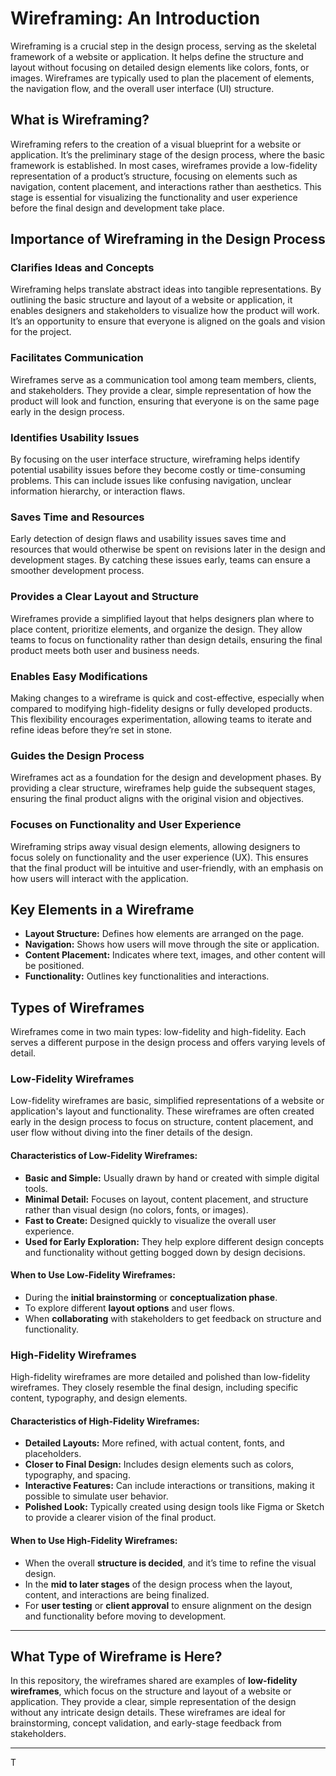 # Wireframing: An Introduction

Wireframing is a crucial step in the design process, serving as the skeletal framework of a website or application. It helps define the structure and layout without focusing on detailed design elements like colors, fonts, or images. Wireframes are typically used to plan the placement of elements, the navigation flow, and the overall user interface (UI) structure.

## What is Wireframing?

Wireframing refers to the creation of a visual blueprint for a website or application. It’s the preliminary stage of the design process, where the basic framework is established. In most cases, wireframes provide a low-fidelity representation of a product’s structure, focusing on elements such as navigation, content placement, and interactions rather than aesthetics. This stage is essential for visualizing the functionality and user experience before the final design and development take place.

## Importance of Wireframing in the Design Process

### Clarifies Ideas and Concepts
Wireframing helps translate abstract ideas into tangible representations. By outlining the basic structure and layout of a website or application, it enables designers and stakeholders to visualize how the product will work. It’s an opportunity to ensure that everyone is aligned on the goals and vision for the project.

### Facilitates Communication
Wireframes serve as a communication tool among team members, clients, and stakeholders. They provide a clear, simple representation of how the product will look and function, ensuring that everyone is on the same page early in the design process.

### Identifies Usability Issues
By focusing on the user interface structure, wireframing helps identify potential usability issues before they become costly or time-consuming problems. This can include issues like confusing navigation, unclear information hierarchy, or interaction flaws.

### Saves Time and Resources
Early detection of design flaws and usability issues saves time and resources that would otherwise be spent on revisions later in the design and development stages. By catching these issues early, teams can ensure a smoother development process.

### Provides a Clear Layout and Structure
Wireframes provide a simplified layout that helps designers plan where to place content, prioritize elements, and organize the design. They allow teams to focus on functionality rather than design details, ensuring the final product meets both user and business needs.

### Enables Easy Modifications
Making changes to a wireframe is quick and cost-effective, especially when compared to modifying high-fidelity designs or fully developed products. This flexibility encourages experimentation, allowing teams to iterate and refine ideas before they’re set in stone.

### Guides the Design Process
Wireframes act as a foundation for the design and development phases. By providing a clear structure, wireframes help guide the subsequent stages, ensuring the final product aligns with the original vision and objectives.

### Focuses on Functionality and User Experience
Wireframing strips away visual design elements, allowing designers to focus solely on functionality and the user experience (UX). This ensures that the final product will be intuitive and user-friendly, with an emphasis on how users will interact with the application.

## Key Elements in a Wireframe

- **Layout Structure:** Defines how elements are arranged on the page.
- **Navigation:** Shows how users will move through the site or application.
- **Content Placement:** Indicates where text, images, and other content will be positioned.
- **Functionality:** Outlines key functionalities and interactions.

## Types of Wireframes

Wireframes come in two main types: low-fidelity and high-fidelity. Each serves a different purpose in the design process and offers varying levels of detail.

### Low-Fidelity Wireframes

Low-fidelity wireframes are basic, simplified representations of a website or application's layout and functionality. These wireframes are often created early in the design process to focus on structure, content placement, and user flow without diving into the finer details of the design.

#### Characteristics of Low-Fidelity Wireframes:
- **Basic and Simple:** Usually drawn by hand or created with simple digital tools.
- **Minimal Detail:** Focuses on layout, content placement, and structure rather than visual design (no colors, fonts, or images).
- **Fast to Create:** Designed quickly to visualize the overall user experience.
- **Used for Early Exploration:** They help explore different design concepts and functionality without getting bogged down by design decisions.

#### When to Use Low-Fidelity Wireframes:
- During the **initial brainstorming** or **conceptualization phase**.
- To explore different **layout options** and user flows.
- When **collaborating** with stakeholders to get feedback on structure and functionality.

### High-Fidelity Wireframes

High-fidelity wireframes are more detailed and polished than low-fidelity wireframes. They closely resemble the final design, including specific content, typography, and design elements.

#### Characteristics of High-Fidelity Wireframes:
- **Detailed Layouts:** More refined, with actual content, fonts, and placeholders.
- **Closer to Final Design:** Includes design elements such as colors, typography, and spacing.
- **Interactive Features:** Can include interactions or transitions, making it possible to simulate user behavior.
- **Polished Look:** Typically created using design tools like Figma or Sketch to provide a clearer vision of the final product.

#### When to Use High-Fidelity Wireframes:
- When the overall **structure is decided**, and it’s time to refine the visual design.
- In the **mid to later stages** of the design process when the layout, content, and interactions are being finalized.
- For **user testing** or **client approval** to ensure alignment on the design and functionality before moving to development.

---

## What Type of Wireframe is Here?

In this repository, the wireframes shared are examples of **low-fidelity wireframes**, which focus on the structure and layout of a website or application. They provide a clear, simple representation of the design without any intricate design details. These wireframes are ideal for brainstorming, concept validation, and early-stage feedback from stakeholders.

---

T
